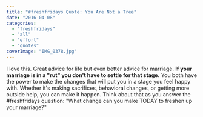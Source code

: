 ```yaml
---
title: "#freshfridays Quote: You Are Not a Tree"
date: "2016-04-08"
categories: 
  - "freshfridays"
  - "all"
  - "effort"
  - "quotes"
coverImage: "IMG_0378.jpg"
---
```


I love this. Great advice for life but even better advice for marriage. **If your marriage is in a "rut" you don't have to settle for that stage.** You both have the power to make the changes that will put you in a stage you feel happy with. Whether it's making sacrifices, behavioral changes, or getting more outside help, you can make it happen. Think about that as you answer the #freshfridays question: "What change can you make TODAY to freshen up your marriage?"
